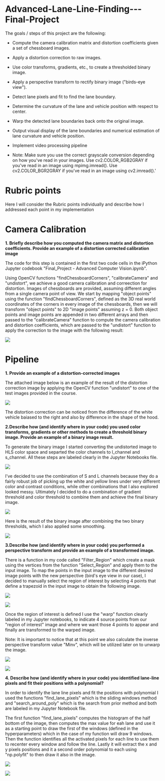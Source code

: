 # Advanced-Lane-Line-Finding---Final-Project
The goals / steps of this project are the following:

* Compute the camera calibration matrix and distortion coefficients given a set of chessboard images.
* Apply a distortion correction to raw images.
* Use color transforms, gradients, etc., to create a thresholded binary image.
* Apply a perspective transform to rectify binary image ("birds-eye view").
* Detect lane pixels and fit to find the lane boundary.
* Determine the curvature of the lane and vehicle position with respect to center.
* Warp the detected lane boundaries back onto the original image.
* Output visual display of the lane boundaries and numerical estimation of lane curvature and vehicle position.
* Implement video processing pipeline


* Note: Make sure you use the correct grayscale conversion depending on how you've read in your images. Use cv2.COLOR_RGB2GRAY if you've read in an image using mpimg.imread(). Use cv2.COLOR_BGR2GRAY if you've read in an image using cv2.imread().'

# Rubric points
Here I will consider the Rubric points individually and describe how I addressed each point in my implementation

# Camera Calibration
**1. Briefly describe how you computed the camera matrix and distortion coefficients. Provide an example of a distortion corrected calibration image**

The code for this step is contained in the first two code cells in the iPython Jupyter codebook "Final_Project - Advanced Computer Vision.ipynb".

Using OpenCV functions "findChessboardCorners", "calibrateCamera" and "undistort", we achieve a good camera calibration and correection for distortion. Images of chessboards are provided, assuming different angles from a single camera point of view. We start by mapping "object points" using the function "findChessboardCorners", defined as the 3D real world coordinates of the corners in every image of the chessboards, then we will transform "object points" to 2D "image points" assuming z = 0. Both object points and image points are appended in two different arrays and then passed to the "calibrateCamera" function to compute the camera calibration and distortion coefficients, which are passed to the "undistort" function to apply the correction to the image with the following result: 

![](Images/Undistorted%20Checkerboard.png)

# Pipeline

**1. Provide an example of a distortion-corrected images**

The attached image below is an example of the result of the distortion correction image by applying the OpenCV function "undistort" to one of the test images provided in the course. 

![](Images/Example1.png)

The distortion correction can be noticed from the difference of the white vehicle baiased to the right and also by difference in the shape of the hood. 

**2.Describe how (and identify where in your code) you used color transforms, gradients or other methods to create a threshold binary image. Provide an example of a binary image result.**

To generate the binary image I started converting the undistorted image to HLS color space and separted the color channels to l_channel and s_channel. All these steps are labeled clearly in the Jupyter Notebooks file. 

![](Images/HLS.png)

I've decided to use the combination of S and L channels because they do a fairly robust job of picking up the white and yellow lines under very different color and contrast conditions, while other combinations that I also explored looked messy. Ultimately I decided to do a combination of gradient threshold and color threshold to combine them and achieve the final binary image. 

![](Images/ColorGradientThreshold.png)

Here is the result of the binary image after combining the two binary thresholds, which I also applied some smoothing. 

![](Images/BinaryImage1.png)
              
**3.Describe how (and identify where in your code) you performed a perspective transform and provide an example of a transformed image.**

There is a function in my code called "Filter_Region" which create a mask using the vertices from the function "Select_Region" and apply them to the input image. To map the points in the input image to the different desired image points with the new perspective (bird's eye view in our case), I decided to manually select the region of interest by selecting 4 points that define a trapezoid in the input image to obtain the following image.   

![](Images/4points1.png)

![](Images/RegionOfInteres1.png)

Once the region of interest is defined I use the "warp" function clearly labeled in my Jupyter notebooks, to indicate 4 source points from our "region of interest" image and where we want those 4 points to appear and finally are transformed to the warped image.

Note: It is important to notice that at this point we also calculate the inverse perspective transform value "Minv", which will be utilized later on to unwarp the image. 

![](Images/4src4dst.png)

![](Images/WarpedImage.png)

**4. Describe how (and identify where in your code) you identified lane-line pixels and fit their positions with a polynomial?**

In order to identify the lane line pixels and fit the positions with polynomial I used the functions "find_lane_pixels" which is the sliding windows method and "search_around_poly" which is the search from prior method and both are labeled in my Jupyter Notebook file. 

The first function "find_lane_pixels" computes the histogram of the half bottom of the image, then computes the max value for eah lane and use it as a starting point to draw the first of the windows (defined in the hyperparameters) which in the case of my function will draw 9 windows. Then the function identifies all the activated pixels for each line to use them to recenter every window and follow the line. Lastly it will extract the x and y pixels positions and it a second order polynomial to each using "np.polyfit" to then draw it also in the image. 

![](Images/Histogram.png)

![](Images/SlidingWindows1.png)




